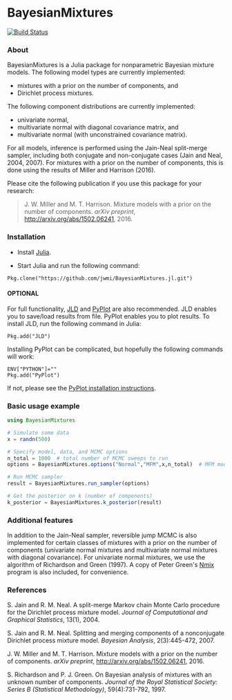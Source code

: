 # BayesianMixtures

[![Build Status](https://travis-ci.org/jwmi/BayesianMixtures.jl.svg?branch=master)](https://travis-ci.org/jwmi/BayesianMixtures.jl)

### About

BayesianMixtures is a Julia package for nonparametric Bayesian mixture models. The following model types are currently implemented:
- mixtures with a prior on the number of components, and
- Dirichlet process mixtures.

The following component distributions are currently implemented:
- univariate normal,
- multivariate normal with diagonal covariance matrix, and
- multivariate normal (with unconstrained covariance matrix).

For all models, inference is performed using the Jain-Neal split-merge sampler, including both conjugate and non-conjugate cases (Jain and Neal, 2004, 2007).  For mixtures with a prior on the number of components, this is done using the results of Miller and Harrison (2016).

Please cite the following publication if you use this package for your research:
> J. W. Miller and M. T. Harrison. Mixture models with a prior on the number of components. *arXiv preprint*, http://arxiv.org/abs/1502.06241, 2016.


### Installation

- Install [Julia](http://julialang.org/downloads/).

- Start Julia and run the following command:
```
Pkg.clone("https://github.com/jwmi/BayesianMixtures.jl.git")
```

#### OPTIONAL

For full functionality, [JLD](https://github.com/JuliaIO/JLD.jl) and [PyPlot](https://github.com/JuliaPy/PyPlot.jl) are also recommended. JLD enables you to save/load results from file. PyPlot enables you to plot results. To install JLD, run the following command in Julia:
```
Pkg.add("JLD")
```
Installing PyPlot can be complicated, but hopefully the following commands will work:
```
ENV["PYTHON"]=""
Pkg.add("PyPlot")
```
If not, please see the [PyPlot installation instructions](https://github.com/JuliaPy/PyPlot.jl).


### Basic usage example

```julia
using BayesianMixtures

# Simulate some data
x = randn(500)

# Specify model, data, and MCMC options
n_total = 1000  # total number of MCMC sweeps to run
options = BayesianMixtures.options("Normal","MFM",x,n_total)  # MFM model with univariate Normal components

# Run MCMC sampler
result = BayesianMixtures.run_sampler(options)

# Get the posterior on k (number of components) 
k_posterior = BayesianMixtures.k_posterior(result)
```


### Additional features

In addition to the Jain-Neal sampler, reversible jump MCMC is also implemented for certain classes of mixtures with a prior on the number of components (univariate normal mixtures and multivariate normal mixtures with diagonal covariance). For univariate normal mixtures, we use the algorithm of Richardson and Green (1997). A copy of Peter Green's [Nmix](https://people.maths.bris.ac.uk/~mapjg/Nmix/) program is also included, for convenience.


### References

S. Jain and R. M. Neal. A split-merge Markov chain Monte Carlo procedure for the Dirichlet process mixture model. *Journal of Computational and Graphical Statistics*, 13(1), 2004.

S. Jain and R. M. Neal. Splitting and merging components of a nonconjugate Dirichlet process mixture model. *Bayesian Analysis*, 2(3):445-472, 2007.

J. W. Miller and M. T. Harrison. Mixture models with a prior on the number of components. *arXiv preprint*, http://arxiv.org/abs/1502.06241, 2016.

S. Richardson and P. J. Green. On Bayesian analysis of mixtures with an unknown number of components. *Journal of the Royal Statistical Society: Series B (Statistical Methodology)*, 59(4):731-792, 1997.



